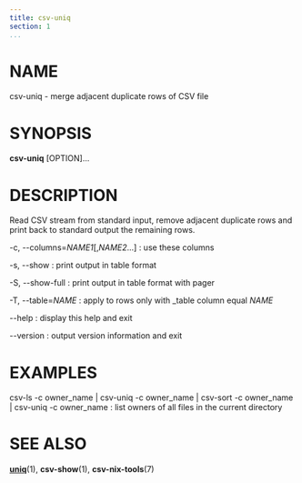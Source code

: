 ```yaml
---
title: csv-uniq
section: 1
...
```


# NAME #

csv-uniq - merge adjacent duplicate rows of CSV file

# SYNOPSIS #

**csv-uniq** [OPTION]...

# DESCRIPTION #

Read CSV stream from standard input, remove adjacent duplicate rows and
print back to standard output the remaining rows.

-c, \--columns=*NAME1*[,*NAME2*...]
:   use these columns

-s, \--show
:   print output in table format

-S, \--show-full
:   print output in table format with pager

-T, \--table=*NAME*
:   apply to rows only with _table column equal *NAME*

\--help
:   display this help and exit

\--version
:   output version information and exit

# EXAMPLES #

csv-ls -c owner_name | csv-uniq -c owner_name | csv-sort -c owner_name | csv-uniq -c owner_name
:   list owners of all files in the current directory

# SEE ALSO #

**[uniq](http://man7.org/linux/man-pages/man1/uniq.1.html)**(1),
**csv-show**(1), **csv-nix-tools**(7)
